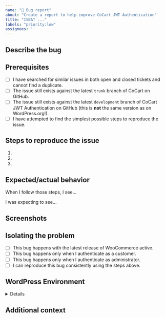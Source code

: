 ```yaml
---
name: "🐛 Bug report"
about: "Create a report to help improve CoCart JWT Authentication"
title: "ISBAT ..."
labels: "priority:low"
assignees: ''
---
```


<!-- Hi there! This form is for reporting bugs and issues specific to the CoCart JWT Authentication plugin. This is not a support portal. -->

## Describe the bug

<!-- A clear and concise description of what the bug is. Please be as descriptive as possible. Issues lacking the below details, or for any other reason than to report a bug, may be closed without action. -->

## Prerequisites

<!-- Mark completed items with an [x] -->

- [ ] I have searched for similar issues in both open and closed tickets and cannot find a duplicate.
- [ ] The issue still exists against the latest `trunk` branch of CoCart on GitHub.
- [ ] The issue still exists against the latest `development` branch of CoCart JWT Authentication on GitHub (this is **not** the same version as on WordPress.org!).
- [ ] I have attempted to find the simplest possible steps to reproduce the issue.

## Steps to reproduce the issue

<!-- I need to be able to reproduce the bug in order to fix it so please be descriptive! -->

1.
2.
3.

## Expected/actual behavior

<!-- A clear and concise description of what actually happens. -->

When I follow those steps, I see...

I was expecting to see...

## Screenshots

<!-- If applicable, add screenshots to help explain your problem. -->

## Isolating the problem

<!-- Mark completed items with an [x] -->

- [ ] This bug happens with the latest release of WooCommerce active.
- [ ] This bug happens only when I authenticate as a customer.
- [ ] This bug happens only when I authenticate as administrator.
- [ ] I can reproduce this bug consistently using the steps above.

## WordPress Environment

<details>
```
Go to "WooCommerce > System Status then copy and paste the system status report here.
```
</details>

## Additional context

<!--Any additional context or details you think might be helpful.-->
